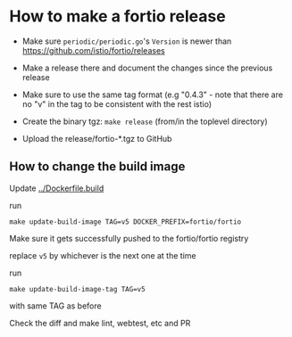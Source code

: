 # How to make a fortio release

- Make sure `periodic/periodic.go`'s `Version` is newer than https://github.com/istio/fortio/releases

- Make a release there and document the changes since the previous release

- Make sure to use the same tag format (e.g "0.4.3" - note that there are no "v" in the tag to be consistent with the rest istio)

- Create the binary tgz: `make release` (from/in the toplevel directory)

- Upload the release/fortio-\*.tgz to GitHub


## How to change the build image

Update [../Dockerfile.build](../Dockerfile.build)

run
```
make update-build-image TAG=v5 DOCKER_PREFIX=fortio/fortio
```

Make sure it gets successfully pushed to the fortio/fortio registry

replace `v5` by whichever is the next one at the time

run
```
make update-build-image-tag TAG=v5
```
with same TAG as before

Check the diff and make lint, webtest, etc and PR
